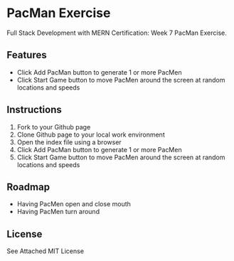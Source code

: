 # PacMan Exercise
<p>Full Stack Development with MERN Certification: Week 7 PacMan Exercise.</p>
<h2>Features</h2>
<ul>
    <li>Click Add PacMan button to generate 1 or more PacMen</li>
    <li>Click Start Game button to move PacMen around the screen at random locations and speeds</li>
</ul>
<h2>Instructions</h2>
<ol>
<li>Fork to your Github page</li>
<li>Clone Github page to your local work environment</li>
<li>Open the index file using a browser</li>
    <li>Click Add PacMan button to generate 1 or more PacMen</li>
    <li>Click Start Game button to move PacMen around the screen at random locations and speeds</li>
</ol>
<h2>Roadmap</h2>
<ul>
  <li>Having PacMen open and close mouth</li>
  <li>Having PacMen turn around</li>
</ul>
<h2>License</h2>
  <p>See Attached MIT License</p>